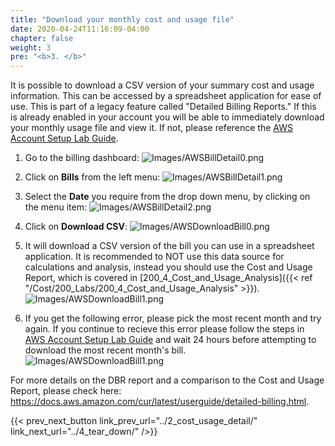 ```yaml
---
title: "Download your monthly cost and usage file"
date: 2020-04-24T11:16:09-04:00
chapter: false
weight: 3
pre: "<b>3. </b>"
---
```


It is possible to download a CSV version of your summary cost and usage information. This can be accessed by a spreadsheet application for ease of use. This is part of a legacy feature called "Detailed Billing Reports." If this is already enabled in your account you will be able to immediately download your monthly usage file and view it. If not, please reference the [AWS Account Setup Lab Guide](https://wellarchitectedlabs.com/cost/100_labs/100_1_aws_account_setup/). 

1. Go to the billing dashboard:
![Images/AWSBillDetail0.png](/Cost/100_4_Cost_and_Usage_Analysis/Images/AWSBillDetail0.png)

2. Click on **Bills** from the left menu:
![Images/AWSBillDetail1.png](/Cost/100_4_Cost_and_Usage_Analysis/Images/AWSDownloadBill0.png)

3. Select the **Date** you require from the drop down menu, by clicking on the menu item:
![Images/AWSBillDetail2.png](/Cost/100_4_Cost_and_Usage_Analysis/Images/AWSDownloadBill1.png)

4. Click on **Download CSV**:
![Images/AWSDownloadBill0.png](/Cost/100_4_Cost_and_Usage_Analysis/Images/AWSDownloadBill2.png)

5. It will download a CSV version of the bill you can use in a spreadsheet application. It is recommended to NOT use this data source for calculations and analysis, instead you should use the Cost and Usage Report, which is covered in [200_4_Cost_and_Usage_Analysis]({{< ref "/Cost/200_Labs/200_4_Cost_and_Usage_Analysis" >}}).
![Images/AWSDownloadBill1.png](/Cost/100_4_Cost_and_Usage_Analysis/Images/AWSDownloadBill3.png)

6. If you get the following error, please pick the most recent month and try again. If you continue to recieve this error please follow the steps in [AWS Account Setup Lab Guide](https://wellarchitectedlabs.com/cost/100_labs/100_1_aws_account_setup/) and wait 24 hours before attempting to download the most recent month's bill. 
![Images/AWSDownloadBill1.png](/Cost/100_4_Cost_and_Usage_Analysis/Images/AWSDownloadBill4.png)


For more details on the DBR report and a comparison to the Cost and Usage Report, please check here: https://docs.aws.amazon.com/cur/latest/userguide/detailed-billing.html. 

{{< prev_next_button link_prev_url="../2_cost_usage_detail/" link_next_url="../4_tear_down/" />}}